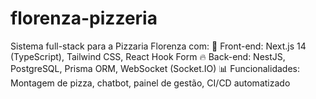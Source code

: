 # florenza-pizzeria
Sistema full-stack para a Pizzaria Florenza com:
🚀 Front-end: Next.js 14 (TypeScript), Tailwind CSS, React Hook Form
🔥 Back-end: NestJS, PostgreSQL, Prisma ORM, WebSocket (Socket.IO)
📊 Funcionalidades: Montagem de pizza, chatbot, painel de gestão, CI/CD automatizado
